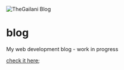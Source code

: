 ![TheGailani Blog](http://yaseenalgailani.github.io/blog/images/blog_og.png)

# blog
My web development blog - work in progress

[check it here](http://yaseenalgailani.github.io/blog);